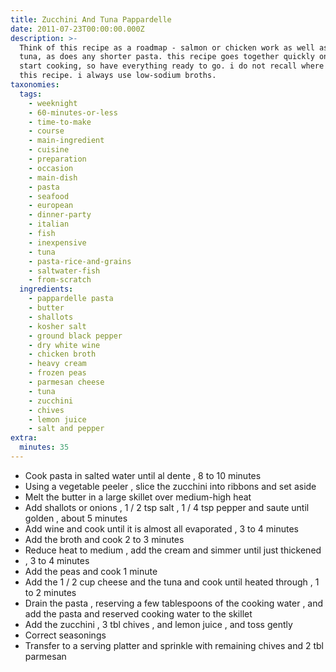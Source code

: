 ```yaml
---
title: Zucchini And Tuna Pappardelle
date: 2011-07-23T00:00:00.000Z
description: >-
  Think of this recipe as a roadmap - salmon or chicken work as well as the
  tuna, as does any shorter pasta. this recipe goes together quickly once you
  start cooking, so have everything ready to go. i do not recall where i got
  this recipe. i always use low-sodium broths.
taxonomies:
  tags:
    - weeknight
    - 60-minutes-or-less
    - time-to-make
    - course
    - main-ingredient
    - cuisine
    - preparation
    - occasion
    - main-dish
    - pasta
    - seafood
    - european
    - dinner-party
    - italian
    - fish
    - inexpensive
    - tuna
    - pasta-rice-and-grains
    - saltwater-fish
    - from-scratch
  ingredients:
    - pappardelle pasta
    - butter
    - shallots
    - kosher salt
    - ground black pepper
    - dry white wine
    - chicken broth
    - heavy cream
    - frozen peas
    - parmesan cheese
    - tuna
    - zucchini
    - chives
    - lemon juice
    - salt and pepper
extra:
  minutes: 35
---
```

 - Cook pasta in salted water until al dente , 8 to 10 minutes
 - Using a vegetable peeler , slice the zucchini into ribbons and set aside
 - Melt the butter in a large skillet over medium-high heat
 - Add shallots or onions , 1 / 2 tsp salt , 1 / 4 tsp pepper and saute until golden , about 5 minutes
 - Add wine and cook until it is almost all evaporated , 3 to 4 minutes
 - Add the broth and cook 2 to 3 minutes
 - Reduce heat to medium , add the cream and simmer until just thickened
 - , 3 to 4 minutes
 - Add the peas and cook 1 minute
 - Add the 1 / 2 cup cheese and the tuna and cook until heated through , 1 to 2 minutes
 - Drain the pasta , reserving a few tablespoons of the cooking water , and add the pasta and reserved cooking water to the skillet
 - Add the zucchini , 3 tbl chives , and lemon juice , and toss gently
 - Correct seasonings
 - Transfer to a serving platter and sprinkle with remaining chives and 2 tbl parmesan
